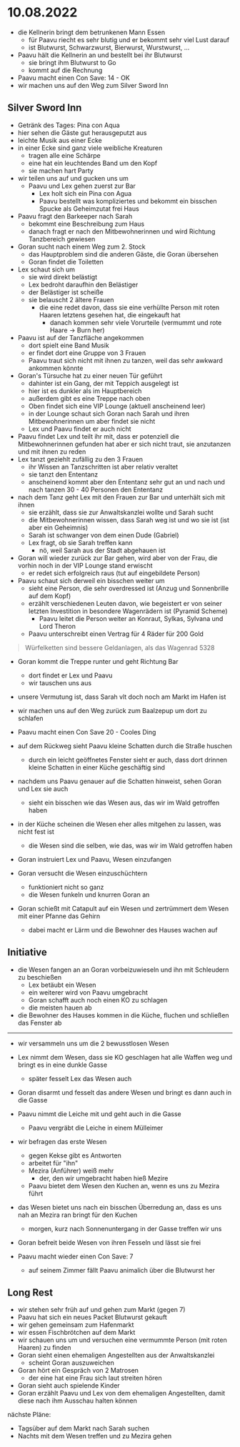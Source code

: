 # 10.08.2022

- die Kellnerin bringt dem betrunkenen Mann Essen
    - für Paavu riecht es sehr blutig und er bekommt sehr viel Lust darauf
    - ist Blutwurst, Schwarzwurst, Bierwurst, Wurstwurst, ...
- Paavu hält die Kellnerin an und bestellt bei ihr Blutwurst
    - sie bringt ihm Blutwurst to Go
    - kommt auf die Rechnung
- Paavu macht einen Con Save: 14 - OK
- wir machen uns auf den Weg zum Silver Sword Inn

## Silver Sword Inn
- Getränk des Tages: Pina con Aqua
- hier sehen die Gäste gut herausgeputzt aus
- leichte Musik aus einer Ecke
- in einer Ecke sind ganz viele weibliche Kreaturen
    - tragen alle eine Schärpe
    - eine hat ein leuchtendes Band um den Kopf
    - sie machen hart Party
- wir teilen uns auf und gucken uns um
    - Paavu und Lex gehen zuerst zur Bar
        - Lex holt sich ein Pina con Agua
        - Paavu bestellt was kompliziertes und bekommt ein bisschen Spucke als Geheimzutat frei Haus
- Paavu fragt den Barkeeper nach Sarah
    - bekommt eine Beschreibung zum Haus
    - danach fragt er nach den Mitbewohnerinnen und wird Richtung Tanzbereich gewiesen
- Goran sucht nach einem Weg zum 2. Stock
    - das Hauptproblem sind die anderen Gäste, die Goran übersehen
    - Goran findet die Toiletten
- Lex schaut sich um
    - sie wird direkt belästigt
    - Lex bedroht daraufhin den Belästiger
    - der Belästiger ist scheiße
    - sie belauscht 2 ältere Frauen
        - die eine redet davon, dass sie eine verhüllte Person mit roten Haaren letztens gesehen hat, die eingekauft hat
            - danach kommen sehr viele Vorurteile (vermummt und rote Haare -> Burn her)
- Paavu ist auf der Tanzfläche angekommen
    - dort spielt eine Band Musik
    - er findet dort eine Gruppe von 3 Frauen
    - Paavu traut sich nicht mit ihnen zu tanzen, weil das sehr awkward ankommen könnte
- Goran's Türsuche hat zu einer neuen Tür geführt
    - dahinter ist ein Gang, der mit Teppich ausgelegt ist
    - hier ist es dunkler als im Hauptbereich
    - außerdem gibt es eine Treppe nach oben
    - Oben findet sich eine VIP Lounge (aktuell anscheinend leer)
    - in der Lounge schaut sich Goran nach Sarah und ihren Mitbewohnerinnen um aber findet sie nicht
    - Lex und Paavu findet er auch nicht
- Paavu findet Lex und teilt ihr mit, dass er potenziell die Mitbewohnerinnen gefunden hat aber er sich nicht traut, sie anzutanzen und mit ihnen zu reden
- Lex tanzt geziehlt zufällig zu den 3 Frauen
    - ihr Wissen an Tanzschritten ist aber relativ veraltet
    - sie tanzt den Ententanz
    - anscheinend kommt aber den Ententanz sehr gut an und nach und nach tanzen 30 - 40 Personen den Ententanz
- nach dem Tanz geht Lex mit den Frauen zur Bar und unterhält sich mit ihnen
    - sie erzählt, dass sie zur Anwaltskanzlei wollte und Sarah sucht
    - die Mitbewohnerinnen wissen, dass Sarah weg ist und wo sie ist (ist aber ein Geheimnis)
    - Sarah ist schwanger von dem einen Dude (Gabriel)
    - Lex fragt, ob sie Sarah treffen kann
        - nö, weil Sarah aus der Stadt abgehauen ist
- Goran will wieder zurück zur Bar gehen, wird aber von der Frau, die vorhin noch in der VIP Lounge stand erwischt
    - er redet sich erfolgreich raus (tut auf eingebildete Person)
- Paavu schaut sich derweil ein bisschen weiter um
    - sieht eine Person, die sehr overdressed ist (Anzug und Sonnenbrille auf dem Kopf)
    - erzählt verschiedenen Leuten davon, wie begeistert er von seiner letzten Investition in besondere Wagenrädern ist (Pyramid Scheme)
        - Paavu leitet die Person weiter an Konraut, Sylkas, Sylvana und Lord Theron
    - Paavu unterschreibt einen Vertrag für 4 Räder für 200 Gold
> Würfelketten sind bessere Geldanlagen, als das Wagenrad 5328
- Goran kommt die Treppe runter und geht Richtung Bar
    - dort findet er Lex und Paavu
    - wir tauschen uns aus
- unsere Vermutung ist, dass Sarah vlt doch noch am Markt im Hafen ist

- wir machen uns auf den Weg zurück zum Baalzepup um dort zu schlafen
- Paavu macht einen Con Save 20 - Cooles Ding

- auf dem Rückweg sieht Paavu kleine Schatten durch die Straße huschen
    - durch ein leicht geöffnetes Fenster sieht er auch, dass dort drinnen kleine Schatten in einer Küche geschäftig sind
- nachdem uns Paavu genauer auf die Schatten hinweist, sehen Goran und Lex sie auch
    - sieht ein bisschen wie das Wesen aus, das wir im Wald getroffen haben
- in der Küche scheinen die Wesen eher alles mitgehen zu lassen, was nicht fest ist
    - die Wesen sind die selben, wie das, was wir im Wald getroffen haben

- Goran instruiert Lex und Paavu, Wesen einzufangen
- Goran versucht die Wesen einzuschüchtern
    - funktioniert nicht so ganz
    - die Wesen funkeln und knurren Goran an
- Goran schießt mit Catapult auf ein Wesen und zertrümmert dem Wesen mit einer Pfanne das Gehirn
    - dabei macht er Lärm und die Bewohner des Hauses wachen auf

## Initiative
- die Wesen fangen an an Goran vorbeizuwieseln und ihn mit Schleudern zu beschießen
    - Lex betäubt ein Wesen
    - ein weiterer wird von Paavu umgebracht
    - Goran schafft auch noch einen KO zu schlagen
    - die meisten hauen ab
- die Bewohner des Hauses kommen in die Küche, fluchen und schließen das Fenster ab

---

- wir versammeln uns um die 2 bewusstlosen Wesen
- Lex nimmt dem Wesen, dass sie KO geschlagen hat alle Waffen weg und bringt es in eine dunkle Gasse
    - später fesselt Lex das Wesen auch
- Goran disarmt und fesselt das andere Wesen und bringt es dann auch in die Gasse
- Paavu nimmt die Leiche mit und geht auch in die Gasse
    - Paavu vergräbt die Leiche in einem Mülleimer
- wir befragen das erste Wesen
    - gegen Kekse gibt es Antworten
    - arbeitet für "ihn"
    - Mezira (Anführer) weiß mehr
        - der, den wir umgebracht haben hieß Mezire
    - Paavu bietet dem Wesen den Kuchen an, wenn es uns zu Mezira führt
- das Wesen bietet uns nach ein bisschen Überredung an, dass es uns nah an Mezira ran bringt für den Kuchen
    - morgen, kurz nach Sonnenuntergang in der Gasse treffen wir uns
- Goran befreit beide Wesen von ihren Fesseln und lässt sie frei

- Paavu macht wieder einen Con Save: 7
    - auf seinem Zimmer fällt Paavu animalich über die Blutwurst her

## Long Rest
- wir stehen sehr früh auf und gehen zum Markt (gegen 7)
- Paavu hat sich ein neues Packet Blutwurst gekauft
- wir gehen gemeinsam zum Hafenmarkt
- wir essen Fischbrötchen auf dem Markt
- wir schauen uns um und versuchen eine vermummte Person (mit roten Haaren) zu finden
- Goran sieht einen ehemaligen Angestellten aus der Anwaltskanzlei
    - scheint Goran auszuweichen
- Goran hört ein Gespräch von 2 Matrosen
    - der eine hat eine Frau sich laut streiten hören
- Goran sieht auch spielende Kinder
- Goran erzählt Paavu und Lex von dem ehemaligen Angestellten, damit diese nach ihm Ausschau halten können

nächste Pläne:
- Tagsüber auf dem Markt nach Sarah suchen
- Nachts mit dem Wesen treffen und zu Mezira gehen